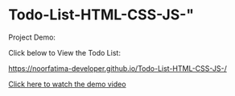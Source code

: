 # Todo-List-HTML-CSS-JS-" 

Project Demo:

Click below to View the Todo List:

https://noorfatima-developer.github.io/Todo-List-HTML-CSS-JS-/

[Click here to watch the demo video](https://noorfatima-developer.github.io/Todo-List-HTML-CSS-JS-/assets/Todo-List.mp4)

